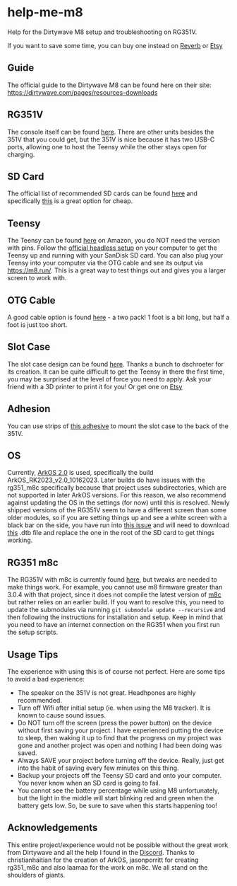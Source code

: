 # help-me-m8
Help for the Dirtywave M8 setup and troubleshooting on RG351V.

If you want to save some time, you can buy one instead on [Reverb](https://rvrb.io/2024-rg351v-dirtyw-487sai) or [Etsy](https://www.etsy.com/listing/1637621544/tracker-for-dirtywave-m8-headless-and)

## Guide
The official guide to the Dirtywave M8 can be found here on their site:
https://dirtywave.com/pages/resources-downloads

## RG351V
The console itself can be found [here](https://www.amazon.com/dp/B09CQ1XMX7?th=1). There are other units besides the 351V that you could get, but the 351V is nice because it has two USB-C ports, allowing one to host the Teensy while the other stays open for charging.

## SD Card
The official list of recommended SD cards can be found [here](https://dirtywave.com/pages/recommended-microsd-cards) and specifically [this](https://www.amazon.com/SanDisk-Ultra-UHS-I-Memory-Adapter/dp/B00M55C0NS?th=1) is a great option for cheap.

## Teensy
The Teensy can be found [here](https://www.amazon.com/PJRC-Cortex-M7-Processor-iMXRT1062-Without/dp/B088JY7P2H) on Amazon, you do NOT need the version with pins. Follow the [official headless setup](https://github.com/DirtyWave/M8Docs/blob/main/docs/M8HeadlessSetup.md) on your computer to get the Teensy up and running with your SanDisk SD card. You can also plug your Teensy into your computer via the OTG cable and see its output via https://m8.run/. This is a great way to test things out and gives you a larger screen to work with.

## OTG Cable
A good cable option is found [here](https://www.amazon.com/gp/product/B09DG4DXQC/ref=ppx_yo_dt_b_asin_title_o02_s00?ie=UTF8&th=1) - a two pack! 1 foot is a bit long, but half a foot is just too short.

## Slot Case
The slot case design can be found [here](https://www.thingiverse.com/thing:4965543). Thanks a bunch to dschroeter for its creation. It can be quite difficult to get the Teensy in there the first time, you may be surprised at the level of force you need to apply. Ask your friend with a 3D printer to print it for you! Or get one on [Etsy](https://www.etsy.com/listing/1417826298/high-quality-teensy-41-m8-headless)

## Adhesion
You can use strips of [this adhesive](https://www.amazon.com/dp/B09FY9MCQB?ref=ppx_yo2ov_dt_b_product_details&th=1) to mount the slot case to the back of the 351V.

## OS
Currently, [ArkOS 2.0](https://github.com/christianhaitian/arkos) is used, specifically the build ArkOS_RK2023_v2.0_10162023. Later builds do have issues with the rg351_m8c specifically because that project uses subdirectories, which are not supported in later ArkOS versions. For this reason, we also recommend against updating the OS in the settings (for now) until this is resolved. Newly shipped versions of the RG351V seem to have a different screen than some older modules, so if you are setting things up and see a white screen with a black bar on the side, you have run into [this issue](https://github.com/christianhaitian/arkos/issues/662) and will need to download [this](https://github.com/christianhaitian/arkos/issues/662#issuecomment-1510064072) .dtb file and replace the one in the root of the SD card to get things working.

## RG351 m8c
The RG351V with m8c is currently found [here](https://github.com/jasonporritt/rg351_m8c), but tweaks are needed to make things work. For example, you cannot use m8 firmware greater than 3.0.4 with that project, since it does not compile the latest version of [m8c](https://github.com/laamaa/m8c/) but rather relies on an earlier build. If you want to resolve this, you need to update the submodules via running `git submodule update --recursive` and then following the instructions for installation and setup. Keep in mind that you need to have an internet connection on the RG351 when you first run the setup scripts.

## Usage Tips
The experience with using this is of course not perfect. Here are some tips to avoid a bad experience:
- The speaker on the 351V is not great. Headhpones are highly recommended.
- Turn off Wifi after initial setup (ie. when using the M8 tracker). It is known to cause sound issues.
- Do NOT turn off the screen (press the power button) on the device without first saving your project. I have experienced putting the device to sleep, then waking it up to find that the progress on my project was gone and another project was open and nothing I had been doing was saved.
- Always SAVE your project before turning off the device. Really, just get into the habit of saving every few minutes on this thing.
- Backup your projects off the Teensy SD card and onto your computer. You never know when an SD card is going to fail.
- You cannot see the battery percentage while using M8 unfortunately, but the light in the middle will start blinking red and green when the battery gets low. So, be sure to save when this starts happening too!

## Acknowledgements
This entire project/experience would not be possible without the great work from Dirtywave and all the help I found in the [Discord](https://discord.gg/WEavjFNYHh). Thanks to christianhaitian for the creation of ArkOS, jasonporritt for creating rg351_m8c and also laamaa for the work on m8c. We all stand on the shoulders of giants.
